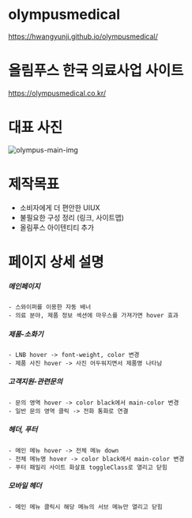 # olympusmedical
https://hwangyunji.github.io/olympusmedical/

# 올림푸스 한국 의료사업 사이트
https://olympusmedical.co.kr/

# 대표 사진
![olympus-main-img](https://user-images.githubusercontent.com/105402299/187571351-dc3bf61f-93ae-49a7-bedd-f81ad3736226.png)

# 제작목표
- 소비자에게 더 편안한 UIUX
- 불필요한 구성 정리 (링크, 사이트맵)
- 올림푸스 아이텐티티 추가

# 페이지 상세 설명
##### 메인페이지
    - 스와이퍼를 이용한 자동 배너
    - 의료 분야, 제품 정보 섹션에 마우스를 가져가면 hover 효과
  
##### 제품-소화기
    - LNB hover -> font-weight, color 변경
    - 제품 사진 hover -> 사진 어두워지면서 제품명 나타남
  
##### 고객지원-관련문의
    - 문의 영역 hover -> color black에서 main-color 변경
    - 일반 문의 영역 클릭 -> 전화 통화로 연결
  

##### 헤더, 푸터
    - 메인 메뉴 hover -> 전체 메뉴 down
    - 전체 메뉴명 hover -> color black에서 main-color 변경
    - 푸터 패밀리 사이트 화살표 toggleClass로 열리고 닫힘
  
##### 모바일 헤더
    - 메인 메뉴 클릭시 해당 메뉴의 서브 메뉴만 열리고 닫힘
